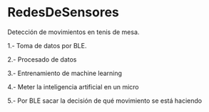 # RedesDeSensores

Detección de movimientos en tenis de mesa.

  1.- Toma de datos por BLE.
  
  2.- Procesado de datos
  
  3.- Entrenamiento de machine learning
  
  4.- Meter la inteligencia artificial en un micro
  
  5.- Por BLE sacar la decisión de qué movimiento se está haciendo


